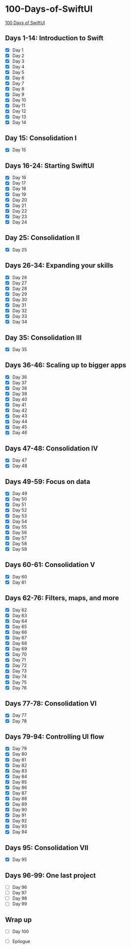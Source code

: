 # 100-Days-of-SwiftUI

[100 Days of SwiftUI](https://www.hackingwithswift.com/100/swiftui)

## Days 1-14: Introduction to Swift

- [x] Day 1
- [x] Day 2
- [x] Day 3
- [x] Day 4
- [x] Day 5
- [x] Day 6
- [x] Day 7
- [x] Day 8
- [x] Day 9
- [x] Day 10
- [x] Day 11
- [x] Day 12
- [x] Day 13
- [x] Day 14

## Day 15: Consolidation I

- [x] Day 15

## Days 16-24: Starting SwiftUI

- [x] Day 16
- [x] Day 17
- [x] Day 18
- [x] Day 19
- [x] Day 20
- [x] Day 21
- [x] Day 22
- [x] Day 23
- [x] Day 24

## Day 25: Consolidation II

- [x] Day 25

## Days 26-34: Expanding your skills

- [x] Day 26
- [x] Day 27
- [x] Day 28
- [x] Day 29
- [x] Day 30
- [x] Day 31
- [x] Day 32
- [x] Day 33
- [x] Day 34

## Day 35: Consolidation III

- [x] Day 35

## Days 36-46: Scaling up to bigger apps

- [x] Day 36
- [x] Day 37
- [x] Day 38
- [x] Day 39
- [x] Day 40
- [x] Day 41
- [x] Day 42
- [x] Day 43
- [x] Day 44
- [x] Day 45
- [x] Day 46

## Days 47-48: Consolidation IV

- [x] Day 47
- [x] Day 48

## Days 49-59: Focus on data

- [x] Day 49
- [x] Day 50
- [x] Day 51
- [x] Day 52
- [x] Day 53
- [x] Day 54
- [x] Day 55
- [x] Day 56
- [x] Day 57
- [x] Day 58
- [x] Day 59

## Days 60-61: Consolidation V

- [x] Day 60
- [x] Day 61

## Days 62-76: Filters, maps, and more

- [x] Day 62
- [x] Day 63
- [x] Day 64
- [x] Day 65
- [x] Day 66
- [x] Day 67
- [x] Day 68
- [x] Day 69
- [x] Day 70
- [x] Day 71
- [x] Day 72
- [x] Day 73
- [x] Day 74
- [x] Day 75
- [x] Day 76

## Days 77-78: Consolidation VI

- [x] Day 77
- [x] Day 78

## Days 79-94: Controlling UI flow

- [x] Day 79
- [x] Day 80
- [x] Day 81
- [x] Day 82
- [x] Day 83
- [x] Day 84
- [x] Day 85
- [x] Day 86
- [x] Day 87
- [x] Day 88
- [x] Day 89
- [x] Day 90
- [x] Day 91
- [x] Day 92
- [x] Day 93
- [x] Day 94

## Days 95: Consolidation VII

- [x] Day 95

## Days 96-99: One last project

- [ ] Day 96
- [ ] Day 97
- [ ] Day 98
- [ ] Day 99

## Wrap up

- [ ] Day 100
- [ ] Epilogue

